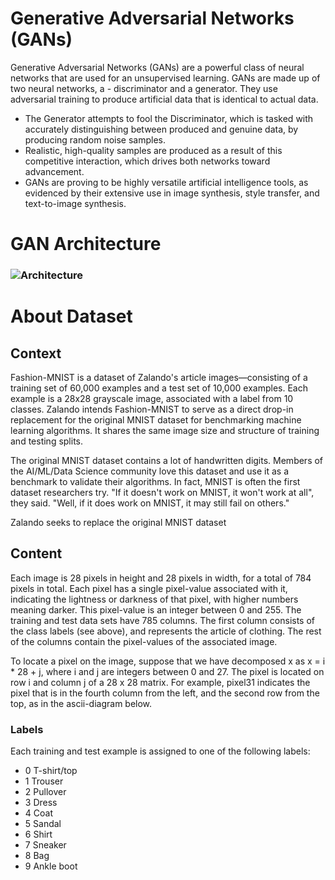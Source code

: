 # Generative Adversarial Networks (GANs)
Generative Adversarial Networks (GANs) are a powerful class of neural networks that are used for an unsupervised learning. GANs are made up of two neural networks, a - discriminator and a generator. They use adversarial training to produce artificial data that is identical to actual data.

- The Generator attempts to fool the Discriminator, which is tasked with accurately distinguishing between produced and genuine data, by producing random noise samples.
- Realistic, high-quality samples are produced as a result of this competitive interaction, which drives both networks toward advancement.
- GANs are proving to be highly versatile artificial intelligence tools, as evidenced by their extensive use in image synthesis, style transfer, and text-to-image synthesis.
# GAN Architecture
### ![Architecture](./Architecture.png)

# About Dataset
## Context
Fashion-MNIST is a dataset of Zalando's article images—consisting of a training set of 60,000 examples and a test set of 10,000 examples. Each example is a 28x28 grayscale image, associated with a label from 10 classes. Zalando intends Fashion-MNIST to serve as a direct drop-in replacement for the original MNIST dataset for benchmarking machine learning algorithms. It shares the same image size and structure of training and testing splits.

The original MNIST dataset contains a lot of handwritten digits. Members of the AI/ML/Data Science community love this dataset and use it as a benchmark to validate their algorithms. In fact, MNIST is often the first dataset researchers try. "If it doesn't work on MNIST, it won't work at all", they said. "Well, if it does work on MNIST, it may still fail on others."

Zalando seeks to replace the original MNIST dataset

## Content
Each image is 28 pixels in height and 28 pixels in width, for a total of 784 pixels in total. Each pixel has a single pixel-value associated with it, indicating the lightness or darkness of that pixel, with higher numbers meaning darker. This pixel-value is an integer between 0 and 255. The training and test data sets have 785 columns. The first column consists of the class labels (see above), and represents the article of clothing. The rest of the columns contain the pixel-values of the associated image.

To locate a pixel on the image, suppose that we have decomposed x as x = i * 28 + j, where i and j are integers between 0 and 27. The pixel is located on row i and column j of a 28 x 28 matrix.
For example, pixel31 indicates the pixel that is in the fourth column from the left, and the second row from the top, as in the ascii-diagram below.


### Labels

Each training and test example is assigned to one of the following labels:

- 0 T-shirt/top
- 1 Trouser
- 2 Pullover
- 3 Dress
- 4 Coat
- 5 Sandal
- 6 Shirt
- 7 Sneaker
- 8 Bag
- 9 Ankle boot
